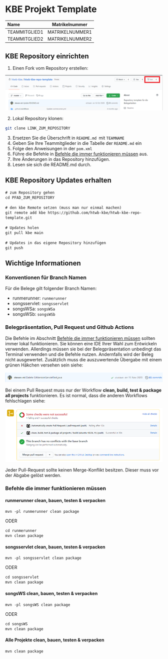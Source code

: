 # KBE Projekt Template

| Name          | Matrikelnummer  |
| :------------ | --------------- |
| TEAMMITGLIED1 | MATRIKELNUMMER1 |
| TEAMMITGLIED2 | MATRIKELNUMMER2 |



## KBE Repository einrichten

1. Einen Fork vom Repository erstellen:

![](.github/images/fork.png)

2. Lokal Repository klonen:
```bash
git clone LINK_ZUM_REPOSITORY
```

3. Ersetzen Sie die Überschrift in `README.md `mit `TEAMNAME`
4. Geben Sie Ihre Teammitglieder in die Tabelle der `README.md` ein
6. Folge den Anweisungen in der `pom.xml`
7. Führe die Befehle in [Befehle die immer funktionieren müssen](#befehle-die-immer-funktionieren-müssen) aus.
8. Ihre Änderungen in das Repository hinzufügen.
9. Lesen sie sich die README.md durch.

## KBE Repository Updates erhalten

```
# zum Repository gehen
cd PFAD_ZUM_REPOSITORY

# den kbe Remote setzen (muss man nur einmal machen)
git remote add kbe https://github.com/htwb-kbe/htwb-kbe-repo-template.git

# Updates holen
git pull kbe main

# Updates in das eigene Repository hinzufügen
git push
```


## Wichtige Informationen 

### Konventionen für Branch Namen
Für die Belege gilt folgender Branch Namen:
- runmerunner: `runmerunner`
- songsservlet: `songsservlet`
- songsWSa: `songsWSa`
- songsWSb: `songsWSb`

### Belegpräsentation, Pull Request und Github Actions

Die Befehle im Abschnitt [Befehle die immer funktionieren müssen](#befehle-die-immer-funktionieren-müssen) sollten immer lokal funktionieren. Sie können eine IDE Ihrer Wahl zum Entwickeln verwenden. Allerdings müssen sie bei der Belegpräsentation unbedingt das Terminal verwenden und die Befehle nutzen. Andernfalls wird der Beleg nicht ausgewertet. Zusätzlich muss die auszuwertende Übergabe mit einem grünen Häkchen versehen sein siehe:

![image](.github/images/commit.PNG)

Bei einem Pull Request muss nur der Workflow **clean, build, test & package all projects** funktionieren. Es ist normal, dass die anderen Workflows fehlschlagen siehe:

![image](.github/images/pull-request.PNG)

Jeder Pull-Request sollte keinen Merge-Konflikt besitzen. Dieser muss vor der Abgabe gelöst werden.

### Befehle die immer funktionieren müssen

#### runmerunner clean, bauen, testen & verpacken

```
mvn -pl runmerunner clean package 
```

ODER

```
cd runmerunner
mvn clean package 
```



#### songsservlet clean, bauen, testen & verpacken

```
mvn -pl songsservlet clean package 
```

ODER

```
cd songsservlet
mvn clean package 
```



####  songsWS clean, bauen, testen & verpacken
```
mvn -pl songsWS clean package 
```

ODER

```
cd songsWS 
mvn clean package
```



#### Alle Projekte clean, bauen, testen & verpacken
```
mvn clean package
```






